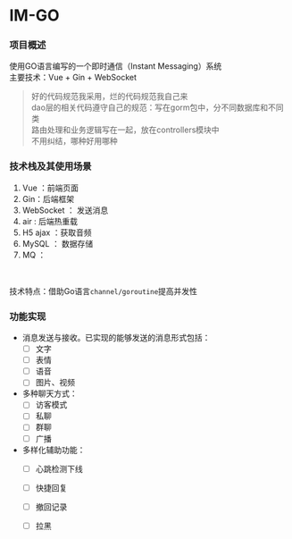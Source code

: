 # IM-GO
### 项目概述
使用GO语言编写的一个即时通信（Instant Messaging）系统 <br/>
主要技术：Vue + Gin + WebSocket <br/>

> 好的代码规范我采用，烂的代码规范我自己来 <br/>
> dao层的相关代码遵守自己的规范：写在gorm包中，分不同数据库和不同类 <br/>
> 路由处理和业务逻辑写在一起，放在controllers模块中 <br/>
> 不用纠结，哪种好用哪种
### 技术栈及其使用场景
1. Vue ：前端页面
2. Gin：后端框架
3. WebSocket ： 发送消息
4. air : 后端热重载
5. H5 ajax ：获取音频
6. MySQL ： 数据存储
7. MQ ：
<br/>

技术特点：借助Go语言`channel/goroutine`提高并发性

### 功能实现
- 消息发送与接收。已实现的能够发送的消息形式包括：
  - [ ] 文字
  - [ ] 表情
  - [ ] 语音
  - [ ] 图片、视频
- 多种聊天方式：
  - [ ] 访客模式
  - [ ] 私聊
  - [ ] 群聊
  - [ ] 广播
- 多样化辅助功能：
  - [ ] 心跳检测下线
  - [ ] 快捷回复
  - [ ] 撤回记录
  - [ ] 拉黑



